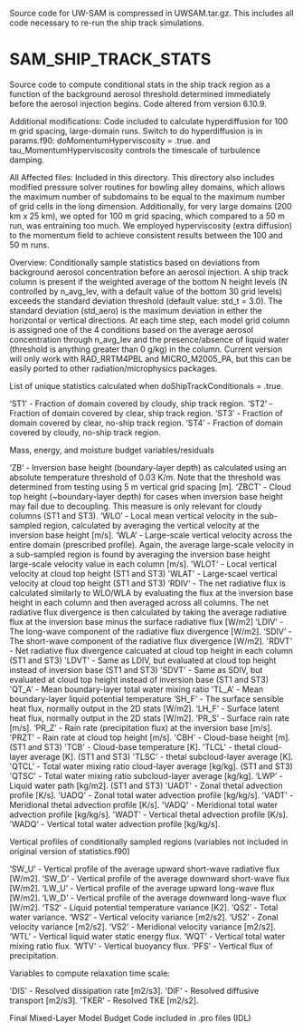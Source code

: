 Source code for UW-SAM is compressed in UWSAM.tar.gz. This includes all code necessary to re-run the ship track simulations.

# SAM_SHIP_TRACK_STATS
Source code to compute conditional stats in the ship track region as a function of the background aerosol threshold determined immediately before the aerosol injection begins. Code altered from version 6.10.9. 

Additional modifications: Code included to calculate hyperdiffusion for 100 m grid spacing, large-domain runs. Switch to do hyperdiffusion is in params.f90: doMomentumHyperviscosity = .true. and  tau_MomentumHyperviscosity controls the timescale of turbulence damping. 

All Affected files: Included in this directory. This directory also includes modified pressure solver routines for bowling alley domains, which allows the maximum number of subdomains to be equal to the maximum number of grid cells in the long dimension. Additionally, for very large domains (200 km x 25 km), we opted for 100 m grid spacing, which compared to a 50 m run, was entraining too much. We employed hyperviscosity (extra diffusion) to the momentum field to achieve consistent results between the 100 and 50 m runs.   

Overview: Conditionally sample statistics based on deviations from background aerosol concentration before an aerosol injection. A ship track column is present if the weighted average of the bottom N height levels (N controlled by n_avg_lev, with a default value of the bottom 30 grid levels) exceeds the standard deviation threshold (default value: std_t = 3.0). The standard deviation (std_aero) is the maximum deviation in either the horizontal or vertical directions. At each time step, each model grid column is assigned one of the 4 conditions based on the average aerosol concentration through n_avg_lev and the presence/absence of liquid water (threshold is anything greater than 0 g/kg) in the column. Current version will only work with RAD_RRTM4PBL and MICRO_M2005_PA, but this can be easily ported to other radiation/microphysics packages. 

List of unique statistics calculated when doShipTrackConditionals = .true.

‘ST1’ - Fraction of domain covered by cloudy, ship track region.
‘ST2’ - Fraction of domain covered by clear, ship track region.
‘ST3’ - Fraction of domain covered by clear, no-ship track region.
‘ST4’ - Fraction of domain covered by cloudy, no-ship track region.

Mass, energy, and moisture budget variables/residuals

‘ZB’ - Inversion base height (boundary-layer depth) as calculated using an absolute temperature threshold of 0.03 K/m. Note that the threshold was determined from testing using 5 m vertical grid spacing [m].
‘ZBCT’ - Cloud top height (~boundary-layer depth) for cases when inversion base height may fail due to decoupling. This measure is only relevant for cloudy columns (ST1 and ST3).
‘WLO’ - Local mean vertical velocity in the sub-sampled region, calculated by averaging the vertical velocity at the inversion base height [m/s].
‘WLA’  - Large-scale vertical velocity across the entire domain (prescribed profile). Again, the average large-scale velocity in a sub-sampled region is found by averaging the inversion base height large-scale velocity value in each column [m/s].
'WLOT' - Local vertical velocity at cloud top height (ST1 and ST3)
'WLAT' - Large-scael vertical velocity at cloud top height (ST1 and ST3)
‘RDIV’ - The net radiative flux is calculated similarly to WLO/WLA by evaluating the flux at the inversion base height in each column and then averaged across all columns. The net radiative flux divergence is then calculated by taking the average radiative flux at the inversion base minus the surface radiative flux [W/m2]
‘LDIV’ - The long-wave component of the radiative flux divergence [W/m2].
‘SDIV’ - The short-wave component of the radiative flux divergence [W/m2].
'RDVT' - Net radiative flux divergence calcuated at cloud top height in each column (ST1 and ST3)
'LDVT' - Same as LDIV, but evaluated at cloud top height instead of inversion base (ST1 and ST3)
'SDVT' - Same as SDIV, but evaluated at cloud top height instead of inversion base (ST1 and ST3)
'QT_A' - Mean boundary-layer total water mixing ratio 
'TL_A' - Mean boundary-layer liquid potential temperature 
‘SH_F’ - The surface sensible heat flux, normally output in the 2D stats [W/m2].
‘LH_F’ - Surface latent heat flux, normally output in the 2D stats [W/m2].
‘PR_S’ - Surface rain rate [m/s].
‘PR_Z’ - Rain rate (precipitation flux) at the inversion base [m/s].
'PRZT' - Rain rate at cloud top height [m/s].
'CBH' - Cloud-base height [m]. (ST1 and ST3)
'TCB' - Cloud-base temperature [K].
'TLCL' - thetal cloud-layer average [K]. (ST1 and ST3)
'TLSC' - thetal subcloud-layer average [K].
'QTCL' - Total water mixing ratio cloud-layer average [kg/kg]. (ST1 and ST3)
'QTSC' - Total water mixing ratio subcloud-layer average [kg/kg].
‘LWP’ - Liquid water path [kg/m2]. (ST1 and ST3)
'UADT' - Zonal thetal advection profile [K/s].
'UADQ' - Zonal total water advection profile [kg/kg/s].
'VADT' - Meridional thetal advection profile [K/s].
'VADQ' - Meridional total water advection profile [kg/kg/s].
'WADT' - Vertical thetal advection profile [K/s].
'WADQ' - Vertical total water advection profile [kg/kg/s].

Vertical profiles of conditionally sampled regions (variables not included in original version of statistics.f90)

‘SW_U’ - Vertical profile of the average upward short-wave radiative flux [W/m2].
‘SW_D’ - Vertical profile of the average downward short-wave flux [W/m2].
‘LW_U’ - Vertical profile of the average upward long-wave flux [W/m2].
‘LW_D’ - Vertical profile of the average downward long-wave flux [W/m2].
‘TS2’ - Liquid potential temperature variance [K2].
‘QS2’ - Total water variance.
‘WS2’ - Vertical velocity variance [m2/s2].
‘US2’ - Zonal velocity variance [m2/s2].
‘VS2’ - Meridional velocity variance [m2/s2].
‘WTL’ - Vertical liquid water static energy flux.
‘WQT’ - Vertical total water mixing ratio flux.
‘WTV’ - Vertical buoyancy flux.
‘PFS’ - Vertical flux of precipitation.

Variables to compute relaxation time scale:

'DIS' - Resolved dissipation rate [m2/s3].
'DIF' - Resolved diffusive transport [m2/s3].
'TKER' - Resolved TKE [m2/s2].

Final Mixed-Layer Model Budget Code included in .pro files (IDL)
